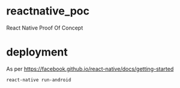 # reactnative_poc
React Native Proof Of Concept

# deployment
As per https://facebook.github.io/react-native/docs/getting-started


```
react-native run-android
```
